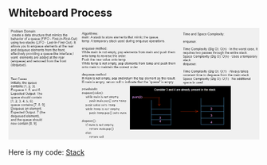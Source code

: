 


## Whiteboard Process
![Alt Text](../assets/psqstc.PNG)


Here is my code:
[ Stack  ](./app/src/)
